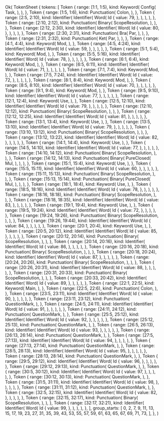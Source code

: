 Ok(
    TokenSheet {
        tokens: [
            Token {
                range: [1:1, 1:5),
                kind: Keyword(
                    Config(
                        Task,
                    ),
                ),
            },
            Token {
                range: [1:5, 1:6),
                kind: Punctuation(
                    Colon,
                ),
            },
            Token {
                range: [2:5, 2:10),
                kind: Identifier(
                    Identifier(
                        Word(
                            Id {
                                value: 79,
                            },
                        ),
                    ),
                ),
            },
            Token {
                range: [2:10, 2:12),
                kind: Punctuation(
                    Binary(
                        ScopeResolution,
                    ),
                ),
            },
            Token {
                range: [2:12, 2:30),
                kind: Identifier(
                    Identifier(
                        Word(
                            Id {
                                value: 80,
                            },
                        ),
                    ),
                ),
            },
            Token {
                range: [2:30, 2:31),
                kind: Punctuation(
                    Bra(
                        Par,
                    ),
                ),
            },
            Token {
                range: [2:31, 2:32),
                kind: Punctuation(
                    Ket(
                        Par,
                    ),
                ),
            },
            Token {
                range: [4:1, 4:4),
                kind: Keyword(
                    Mod,
                ),
            },
            Token {
                range: [4:5, 4:24),
                kind: Identifier(
                    Identifier(
                        Word(
                            Id {
                                value: 59,
                            },
                        ),
                    ),
                ),
            },
            Token {
                range: [5:1, 5:4),
                kind: Keyword(
                    Mod,
                ),
            },
            Token {
                range: [5:5, 5:16),
                kind: Identifier(
                    Identifier(
                        Word(
                            Id {
                                value: 78,
                            },
                        ),
                    ),
                ),
            },
            Token {
                range: [6:1, 6:4),
                kind: Keyword(
                    Mod,
                ),
            },
            Token {
                range: [6:5, 6:11),
                kind: Identifier(
                    Identifier(
                        Word(
                            Id {
                                value: 71,
                            },
                        ),
                    ),
                ),
            },
            Token {
                range: [7:1, 7:4),
                kind: Keyword(
                    Mod,
                ),
            },
            Token {
                range: [7:5, 7:24),
                kind: Identifier(
                    Identifier(
                        Word(
                            Id {
                                value: 72,
                            },
                        ),
                    ),
                ),
            },
            Token {
                range: [8:1, 8:4),
                kind: Keyword(
                    Mod,
                ),
            },
            Token {
                range: [8:5, 8:10),
                kind: Identifier(
                    Identifier(
                        Word(
                            Id {
                                value: 70,
                            },
                        ),
                    ),
                ),
            },
            Token {
                range: [9:1, 9:4),
                kind: Keyword(
                    Mod,
                ),
            },
            Token {
                range: [9:5, 9:10),
                kind: Identifier(
                    Identifier(
                        Word(
                            Id {
                                value: 77,
                            },
                        ),
                    ),
                ),
            },
            Token {
                range: [12:1, 12:4),
                kind: Keyword(
                    Use,
                ),
            },
            Token {
                range: [12:5, 12:10),
                kind: Identifier(
                    Identifier(
                        Word(
                            Id {
                                value: 79,
                            },
                        ),
                    ),
                ),
            },
            Token {
                range: [12:10, 12:12),
                kind: Punctuation(
                    Binary(
                        ScopeResolution,
                    ),
                ),
            },
            Token {
                range: [12:12, 12:25),
                kind: Identifier(
                    Identifier(
                        Word(
                            Id {
                                value: 81,
                            },
                        ),
                    ),
                ),
            },
            Token {
                range: [13:1, 13:4),
                kind: Keyword(
                    Use,
                ),
            },
            Token {
                range: [13:5, 13:10),
                kind: Identifier(
                    Identifier(
                        Word(
                            Id {
                                value: 79,
                            },
                        ),
                    ),
                ),
            },
            Token {
                range: [13:10, 13:12),
                kind: Punctuation(
                    Binary(
                        ScopeResolution,
                    ),
                ),
            },
            Token {
                range: [13:12, 13:22),
                kind: Identifier(
                    Identifier(
                        Word(
                            Id {
                                value: 82,
                            },
                        ),
                    ),
                ),
            },
            Token {
                range: [14:1, 14:4),
                kind: Keyword(
                    Use,
                ),
            },
            Token {
                range: [14:5, 14:10),
                kind: Identifier(
                    Identifier(
                        Word(
                            Id {
                                value: 77,
                            },
                        ),
                    ),
                ),
            },
            Token {
                range: [14:10, 14:12),
                kind: Punctuation(
                    Binary(
                        ScopeResolution,
                    ),
                ),
            },
            Token {
                range: [14:12, 14:13),
                kind: Punctuation(
                    Binary(
                        PureClosed(
                            Mul,
                        ),
                    ),
                ),
            },
            Token {
                range: [15:1, 15:4),
                kind: Keyword(
                    Use,
                ),
            },
            Token {
                range: [15:5, 15:11),
                kind: Identifier(
                    Identifier(
                        Word(
                            Id {
                                value: 60,
                            },
                        ),
                    ),
                ),
            },
            Token {
                range: [15:11, 15:13),
                kind: Punctuation(
                    Binary(
                        ScopeResolution,
                    ),
                ),
            },
            Token {
                range: [15:13, 15:14),
                kind: Punctuation(
                    Binary(
                        PureClosed(
                            Mul,
                        ),
                    ),
                ),
            },
            Token {
                range: [18:1, 18:4),
                kind: Keyword(
                    Use,
                ),
            },
            Token {
                range: [18:5, 18:16),
                kind: Identifier(
                    Identifier(
                        Word(
                            Id {
                                value: 78,
                            },
                        ),
                    ),
                ),
            },
            Token {
                range: [18:16, 18:18),
                kind: Punctuation(
                    Binary(
                        ScopeResolution,
                    ),
                ),
            },
            Token {
                range: [18:18, 18:35),
                kind: Identifier(
                    Identifier(
                        Word(
                            Id {
                                value: 83,
                            },
                        ),
                    ),
                ),
            },
            Token {
                range: [19:1, 19:4),
                kind: Keyword(
                    Use,
                ),
            },
            Token {
                range: [19:5, 19:24),
                kind: Identifier(
                    Identifier(
                        Word(
                            Id {
                                value: 72,
                            },
                        ),
                    ),
                ),
            },
            Token {
                range: [19:24, 19:26),
                kind: Punctuation(
                    Binary(
                        ScopeResolution,
                    ),
                ),
            },
            Token {
                range: [19:26, 19:44),
                kind: Identifier(
                    Identifier(
                        Word(
                            Id {
                                value: 84,
                            },
                        ),
                    ),
                ),
            },
            Token {
                range: [20:1, 20:4),
                kind: Keyword(
                    Use,
                ),
            },
            Token {
                range: [20:5, 20:12),
                kind: Identifier(
                    Identifier(
                        Word(
                            Id {
                                value: 85,
                            },
                        ),
                    ),
                ),
            },
            Token {
                range: [20:12, 20:14),
                kind: Punctuation(
                    Binary(
                        ScopeResolution,
                    ),
                ),
            },
            Token {
                range: [20:14, 20:16),
                kind: Identifier(
                    Identifier(
                        Word(
                            Id {
                                value: 86,
                            },
                        ),
                    ),
                ),
            },
            Token {
                range: [20:16, 20:18),
                kind: Punctuation(
                    Binary(
                        ScopeResolution,
                    ),
                ),
            },
            Token {
                range: [20:18, 20:24),
                kind: Identifier(
                    Identifier(
                        Word(
                            Id {
                                value: 87,
                            },
                        ),
                    ),
                ),
            },
            Token {
                range: [20:24, 20:26),
                kind: Punctuation(
                    Binary(
                        ScopeResolution,
                    ),
                ),
            },
            Token {
                range: [20:26, 20:31),
                kind: Identifier(
                    Identifier(
                        Word(
                            Id {
                                value: 88,
                            },
                        ),
                    ),
                ),
            },
            Token {
                range: [20:31, 20:33),
                kind: Punctuation(
                    Binary(
                        ScopeResolution,
                    ),
                ),
            },
            Token {
                range: [20:33, 20:42),
                kind: Identifier(
                    Identifier(
                        Word(
                            Id {
                                value: 89,
                            },
                        ),
                    ),
                ),
            },
            Token {
                range: [22:1, 22:5),
                kind: Keyword(
                    Main,
                ),
            },
            Token {
                range: [22:5, 22:6),
                kind: Punctuation(
                    Colon,
                ),
            },
            Token {
                range: [23:5, 23:11),
                kind: Identifier(
                    Identifier(
                        Word(
                            Id {
                                value: 90,
                            },
                        ),
                    ),
                ),
            },
            Token {
                range: [23:11, 23:12),
                kind: Punctuation(
                    QuestionMark,
                ),
            },
            Token {
                range: [24:5, 24:11),
                kind: Identifier(
                    Identifier(
                        Word(
                            Id {
                                value: 91,
                            },
                        ),
                    ),
                ),
            },
            Token {
                range: [24:11, 24:12),
                kind: Punctuation(
                    QuestionMark,
                ),
            },
            Token {
                range: [25:5, 25:12),
                kind: Identifier(
                    Identifier(
                        Word(
                            Id {
                                value: 92,
                            },
                        ),
                    ),
                ),
            },
            Token {
                range: [25:12, 25:13),
                kind: Punctuation(
                    QuestionMark,
                ),
            },
            Token {
                range: [26:5, 26:13),
                kind: Identifier(
                    Identifier(
                        Word(
                            Id {
                                value: 93,
                            },
                        ),
                    ),
                ),
            },
            Token {
                range: [26:13, 26:14),
                kind: Punctuation(
                    QuestionMark,
                ),
            },
            Token {
                range: [27:5, 27:13),
                kind: Identifier(
                    Identifier(
                        Word(
                            Id {
                                value: 94,
                            },
                        ),
                    ),
                ),
            },
            Token {
                range: [27:13, 27:14),
                kind: Punctuation(
                    QuestionMark,
                ),
            },
            Token {
                range: [28:5, 28:13),
                kind: Identifier(
                    Identifier(
                        Word(
                            Id {
                                value: 95,
                            },
                        ),
                    ),
                ),
            },
            Token {
                range: [28:13, 28:14),
                kind: Punctuation(
                    QuestionMark,
                ),
            },
            Token {
                range: [29:5, 29:12),
                kind: Identifier(
                    Identifier(
                        Word(
                            Id {
                                value: 96,
                            },
                        ),
                    ),
                ),
            },
            Token {
                range: [29:12, 29:13),
                kind: Punctuation(
                    QuestionMark,
                ),
            },
            Token {
                range: [30:5, 30:12),
                kind: Identifier(
                    Identifier(
                        Word(
                            Id {
                                value: 97,
                            },
                        ),
                    ),
                ),
            },
            Token {
                range: [30:12, 30:13),
                kind: Punctuation(
                    QuestionMark,
                ),
            },
            Token {
                range: [31:5, 31:11),
                kind: Identifier(
                    Identifier(
                        Word(
                            Id {
                                value: 98,
                            },
                        ),
                    ),
                ),
            },
            Token {
                range: [31:11, 31:12),
                kind: Punctuation(
                    QuestionMark,
                ),
            },
            Token {
                range: [32:5, 32:15),
                kind: Identifier(
                    Identifier(
                        Word(
                            Id {
                                value: 82,
                            },
                        ),
                    ),
                ),
            },
            Token {
                range: [32:15, 32:17),
                kind: Punctuation(
                    Binary(
                        ScopeResolution,
                    ),
                ),
            },
            Token {
                range: [32:17, 32:21),
                kind: Identifier(
                    Identifier(
                        Word(
                            Id {
                                value: 99,
                            },
                        ),
                    ),
                ),
            },
        ],
        group_starts: [
            0,
            2,
            7,
            9,
            11,
            13,
            15,
            17,
            19,
            23,
            27,
            31,
            35,
            39,
            43,
            53,
            55,
            57,
            59,
            61,
            63,
            65,
            67,
            69,
            71,
            73,
        ],
    },
)